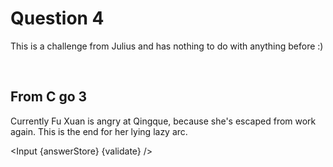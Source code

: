 <script>
    export let answerStore;
    export let validate;

    import Input from "$lib/Input.svelte";
</script>

<div class="markdown">

# Question 4

This is a challenge from Julius and has nothing to do with anything before :)

<br>

## From C go 3

Currently Fu Xuan is angry at Qingque, because she's escaped from work again. This is the end for her lying lazy arc.

</div>

<Input {answerStore} {validate} />
